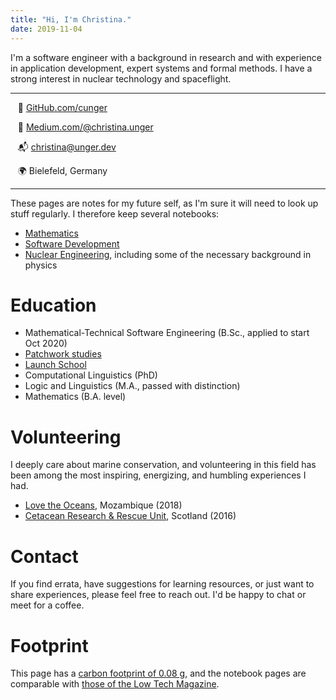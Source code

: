 ```yaml
---
title: "Hi, I'm Christina."
date: 2019-11-04
---
```


I'm a software engineer with a background in research and with experience in application development, expert systems and formal methods. I have a strong interest in nuclear technology and spaceflight.

---
  &nbsp;&nbsp; 💾 [GitHub.com/cunger](https://github.com/cunger/)

  &nbsp;&nbsp; 📝 [Medium.com/@christina.unger](https://medium.com/@christina.unger)

  &nbsp;&nbsp; 📬 christina@unger.dev

  &nbsp;&nbsp; 🌍 Bielefeld, Germany

  <!-- &nbsp;&nbsp; ️🛠 Functional programming, Linux, Git -->

  <!-- &nbsp;&nbsp; 🤹‍♀️  -->
---

These pages are notes for my future self, as I'm sure it will need to look up stuff regularly. I therefore keep several notebooks:

* [Mathematics](/docs/maths/)
* [Software Development](/docs/dev/)
* [Nuclear Engineering](/docs/nuctec/), including some of the necessary background in physics

# Education

* Mathematical-Technical Software Engineering (B.Sc., applied to start Oct 2020)
* [Patchwork studies](/patchwork)
* [Launch School](https://launchschool.com)
* Computational Linguistics (PhD)
* Logic and Linguistics (M.A., passed with distinction)
* Mathematics (B.A. level)

# Volunteering

I deeply care about marine conservation, and volunteering in this field has been among the most inspiring, energizing, and humbling experiences I had.

* [Love the Oceans](https://lovetheoceans.org), Mozambique (2018)
* [Cetacean Research & Rescue Unit](http://www.crru.org.uk/), Scotland (2016)

# Contact

If you find errata, have suggestions for learning resources, or just want to share experiences, please feel free to reach out. I'd be happy to chat or meet for a coffee.

# Footprint

This page has a [carbon footprint of 0.08 g](https://www.websitecarbon.com/website/cunger-github-io-about/), and the notebook pages are comparable with [those of the Low Tech Magazine](https://solar.lowtechmagazine.com/2018/09/how-to-build-a-lowtech-website.html).
